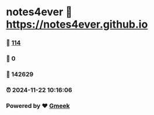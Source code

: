 # notes4ever :link: https://notes4ever.github.io 
### :page_facing_up: [114](https://notes4ever.github.io/tag.html) 
### :speech_balloon: 0 
### :hibiscus: 142629 
### :alarm_clock: 2024-11-22 10:16:06 
### Powered by :heart: [Gmeek](https://github.com/Meekdai/Gmeek)
